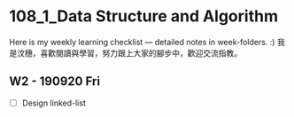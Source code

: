 # 108_1_Data Structure and Algorithm
Here is my weekly learning checklist — detailed notes in week-folders. :)
我是汶穗，喜歡閱讀與學習，努力跟上大家的腳步中，歡迎交流指教。  

## W2 - 190920 Fri
- [ ] Design linked-list
